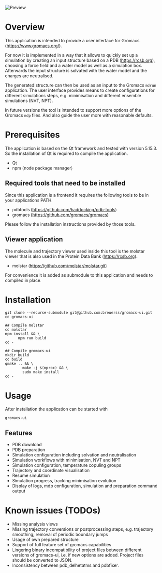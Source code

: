 ![Preview](docs/gromacs-ui-running-and-viewing-simulation.gif)

# Overview

This application is intended to provide a user interface for Gromacs
(https://www.gromacs.org/).

For now it is implemented in a way that it allows to quickly set up a
simulation by creating an input structure based on a PDB (https://rcsb.org),
choosing a force field and a water model as well as a simulation box.
Afterwards the input structure is solvated with the water model and
the charges are neutralised.

The generated structure can then be used as an input to the Gromacs
`mdrun` application. The user interface provides means to create
configurations for different simulations steps, e.g. minimisation and
different ensemble simulations (NVT, NPT).

In future versions the tool is intended to support more options of
the Gromacs `mdp` files. And also guide the user more with reasonable
defaults.

# Prerequisites

The application is based on the Qt framework and tested with version 5.15.3.
So the installation of Qt is required to compile the application.

 - Qt
 - npm (node package manager)

## Required tools that need to be installed

Since this application is a frontend it requires the following
tools to be in your applications PATH.

 - pdbtools (https://github.com/haddocking/pdb-tools)
 - gromacs (https://github.com/gromacs/gromacs)

Please follow the installation instructions provided by those
tools.

## Viewer application

The molecule and trajectory viewer used inside this tool is
the molstar viewer that is also used in the Protein Data Bank (https://rcsb.org).

 - molstar (https://github.com/molstar/molstar.git)

For convenience it is added as submodule to this application and needs to
compiled in place.

# Installation

```
git clone --recurse-submodule git@github.com:breuerss/gromacs-ui.git
cd gromacs-ui

## Compile molstar
cd molstar
npm install && \
      npm run build
cd -

## Compile gromacs-ui
mkdir build
cd build
qmake .. && \
        make -j $(nproc) && \
        sudo make install
cd -
```

# Usage

After installation the application can be started with

```
gromacs-ui
```
## Features

- PDB download
- PDB preparation
- Simulation configuration including solvation and neutralisation
- Simulation workflows with minimisation, NVT and NPT
- Simulation configuration, temperature copuling groups
- Trajectory and coordinate visualisation
- Resume simulation
- Simulation progress, tracking minimisation evolution
- Display of logs, mdp configuration, simulation and preparation command output

# Known issues (TODOs)

- Missing analysis views
- Missing trajectory conversions or postprocessing steps, e.g.
trajectory smoothing, removal of periodic boundary jumps
- Usage of own prepared structure
- Support of full feature set of gromacs capabilities
- Lingering binary incompatibility of project files between different
versions of gromacs-ui, i.e. if new options are added. Project files
should be converted to JSON.
- Inconsistency between pdb_delhetatms and pdbfixer.
